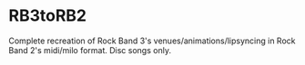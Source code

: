 # RB3toRB2
Complete recreation of Rock Band 3's venues/animations/lipsyncing in Rock Band 2's midi/milo format. Disc songs only.
